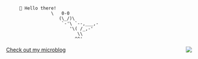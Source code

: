  
``` 

     👋 Hello there! 
                 \   0-0         
                    (\_/)\        
                     `-'\ `--,___,-      
                        '\( /_,-'                                          
                           \\     
                          ^^'
```


<img align="right" src="https://gpvc.arturio.dev/yukseltron"/>

[Check out my microblog](https://read.cv/yuksel)

<!--
**yukseltron/yukseltron** is a ✨ _special_ ✨ repository because its `README.md` (this file) appears on your GitHub profile.

Here are some ideas to get you started:

- 🔭 I’m currently working on ...
- 🌱 I’m currently learning ...
- 👯 I’m looking to collaborate on ...
- 🤔 I’m looking for help with ...
- 💬 Ask me about ...
- 📫 How to reach me: ...
- 😄 Pronouns: ...
- ⚡ Fun fact: ...
-->
